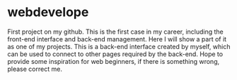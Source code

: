# webdevelope
First project on my github.
This is the first case in my career, including the front-end interface and back-end management. 
Here I will show a part of it as one of my projects. 
This is a back-end interface created by myself, which can be used to connect to other pages required by the back-end. 
Hope to provide some inspiration for web beginners, if there is something wrong, please correct me.
